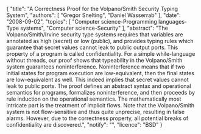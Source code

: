{
    "title": "A Correctness Proof for the Volpano/Smith Security Typing System",
    "authors": [
        "Gregor Snelting",
        "Daniel Wasserrab"
    ],
    "date": "2008-09-02",
    "topics": [
        "Computer science-Programming languages-Type systems",
        "Computer science-Security"
    ],
    "abstract": "The Volpano/Smith/Irvine security type systems requires that variables are annotated as high (secret) or low (public), and provides typing rules which guarantee that secret values cannot leak to public output ports. This property of a program is called confidentiality. For a simple while-language without threads, our proof shows that typeability in the Volpano/Smith system guarantees noninterference. Noninterference means that if two initial states for program execution are low-equivalent, then the final states are low-equivalent as well. This indeed implies that secret values cannot leak to public ports. The proof defines an abstract syntax and operational semantics for programs, formalizes noninterference, and then proceeds by rule induction on the operational semantics. The mathematically most intricate part is the treatment of implicit flows. Note that the Volpano/Smith system is not flow-sensitive and thus quite unprecise, resulting in false alarms. However, due to the correctness property, all potential breaks of confidentiality are discovered.",
    "notify": "",
    "licence": "BSD"
}